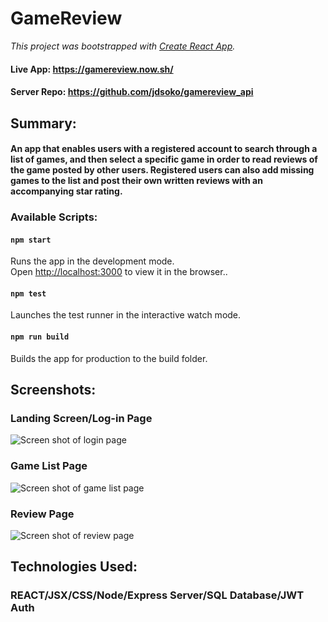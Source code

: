# **GameReview**
*This project was bootstrapped with [Create React App](https://github.com/facebook/create-react-app).*

#### Live App: https://gamereview.now.sh/
#### Server Repo: https://github.com/jdsoko/gamereview_api

## Summary:

#### An app that enables users with a registered account to search through a list of games, and then select a specific game in order to read reviews of the game posted by other users. Registered users can also add missing games to the list and post their own written reviews with an accompanying star rating.

### Available Scripts:<br/>


#### `npm start`

Runs the app in the development mode.<br />
Open [http://localhost:3000](http://localhost:3000) to view it in the browser..

#### `npm test`

Launches the test runner in the interactive watch mode.<br />

#### `npm run build`
Builds the app for production to the build folder.



## Screenshots:

### Landing Screen/Log-in Page
![Screen shot of login page](https://i.ibb.co/YLmPJRw/unnamed.png)

### Game List Page
![Screen shot of game list page](https://i.ibb.co/v1cMDGp/unnamed-1.png)

### Review Page
![Screen shot of review page](https://i.ibb.co/dKGL6jq/unnamed-2.png)


## Technologies Used:

### REACT/JSX/CSS/Node/Express Server/SQL Database/JWT Auth



